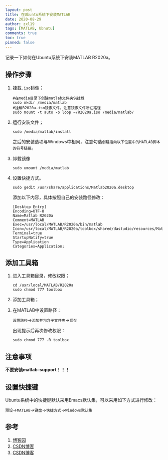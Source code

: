 ```yaml
---
layout: post
title: 在Ubuntu系统下安装MATLAB
date: 2020-08-29
author: zxl19
tags: [MATLAB, Ubnutu]
comments: true
toc: true
pinned: false
---
```


记录一下如何在Ubuntu系统下安装MATLAB R2020a。

<!-- more -->

## 操作步骤

1. 挂载`.iso`镜像；

    ```shell
    #在media目录下创建matlab文件夹供挂载
    sudo mkdir /media/matlab
    #挂载R2020a.iso镜像文件，注意镜像文件所在路径
    sudo mount -t auto -o loop ~/R2020a.iso /media/matlab/
    ```

2. 运行安装文件；

    ```shell
    sudo /media/matlab/install
    ```

    之后的安装选项与Windows中相同，注意勾选`创建指向以下位置中的MATLAB脚本的符号链接`。

3. 卸载镜像

    ```shell
    sudo umount /media/matlab
    ```

4. 设置快捷方式。

    ```shell
    sudo gedit /usr/share/applications/Matlab2020a.desktop
    ```

    添加以下内容，具体按照自己的安装路径修改：

    ```text
    [Desktop Entry]
    Encoding=UTF-8
    Name=Matlab R2020a
    Comment=MATLAB
    Exec=/usr/local/MATLAB/R2020a/bin/matlab
    Icon=/usr/local/MATLAB/R2020a/toolbox/shared/dastudio/resources/MatlabIcon.png
    Terminal=true
    StartupNotify=true
    Type=Application
    Categories=Application;
    ```

## 添加工具箱

1. 进入工具箱目录，修改权限；

    ```shell
    cd /usr/local/MATLAB/R2020a
    sudo chmod 777 toolbox
    ```

2. 添加工具箱；
3. 在MATLAB中设置路径：

    `设置路径`->`添加并包含子文件夹`->`保存`

    出现提示后再次修改权限：

    ```shell
    sudo chmod 777 -R toolbox
    ```

## 注意事项

**不要安装matlab-support！！！**

## 设置快捷键

Ubuntu系统中的快捷键默认采用Emacs默认集，可以采用如下方式进行修改：

`预设`->`MATLAB`->`键盘`->`快捷方式`->`Windows默认集`

## 参考

1. [博客园](https://www.cnblogs.com/taoyuyeit/p/8823311.html)
2. [CSDN博客](https://blog.csdn.net/will_ye/article/details/79645447)
3. [CSDN博客](https://blog.csdn.net/brandyzhaowei/article/details/7895298)